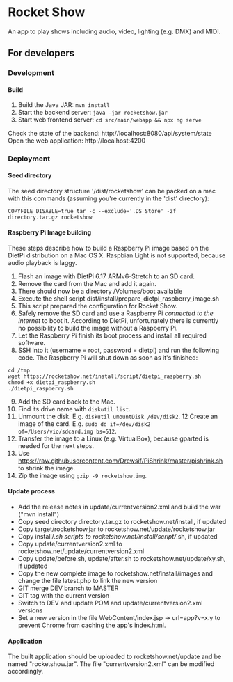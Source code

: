# Rocket Show
An app to play shows including audio, video, lighting (e.g. DMX) and MIDI.

## For developers
### Development
#### Build
1. Build the Java JAR: `mvn install`
2. Start the backend server: `java -jar rocketshow.jar`
3. Start web frontend server: `cd src/main/webapp && npx ng serve`

Check the state of the backend: http://localhost:8080/api/system/state \
Open the web application: http://localhost:4200

### Deployment
#### Seed directory
The seed directory structure '/dist/rocketshow' can be packed on a mac with this commands (assuming you're currently in the 'dist' directory):
```shell
COPYFILE_DISABLE=true tar -c --exclude='.DS_Store' -zf directory.tar.gz rocketshow
```

#### Raspberry Pi Image building
These steps describe how to build a Raspberry Pi image based on the DietPi distribution on a Mac OS X. Raspbian Light is not supported, because audio playback is laggy.

1. Flash an image with DietPi 6.17 ARMv6-Stretch to an SD card.
2. Remove the card from the Mac and add it again.
3. There should now be a directory /Volumes/boot available
4. Execute the shell script dist/install/prepare_dietpi_raspberry_image.sh
5. This script prepared the configuration for Rocket Show.
6. Safely remove the SD card and use a Raspberry Pi *connected to the internet* to boot it. According to DietPi, unfortunately there is currently no possibility to build the image without a Raspberry Pi.
7. Let the Raspberry Pi finish its boot process and install all required software.
8. SSH into it (username = root, password = dietpi) and run the following code. The Raspberry Pi will shut down as soon as it's finished:
```
cd /tmp
wget https://rocketshow.net/install/script/dietpi_raspberry.sh
chmod +x dietpi_raspberry.sh
./dietpi_raspberry.sh
```
9. Add the SD card back to the Mac.
10. Find its drive name with ```diskutil list```.
11. Unmount the disk. E.g. ```diskutil umountDisk /dev/disk2```.
12 Create an image of the card. E.g. ```sudo dd if=/dev/disk2 of=/Users/vio/sdcard.img bs=512```.
13. Transfer the image to a Linux (e.g. VirtualBox), because gparted is needed for the next steps.
14. Use https://raw.githubusercontent.com/Drewsif/PiShrink/master/pishrink.sh to shrink the image.
15. Zip the image using ```gzip -9 rocketshow.img```.

#### Update process
- Add the release notes in update/currentversion2.xml and build the war ("mvn install")
- Copy seed directory directory.tar.gz to rocketshow.net/install, if updated
- Copy target/rocketshow.jar to rocketshow.net/update/rocketshow.jar
- Copy install/*.sh scripts to rocketshow.net/install/script/*.sh, if updated
- Copy update/currentversion2.xml to rocketshow.net/update/currentversion2.xml
- Copy update/before.sh, update/after.sh to rocketshow.net/update/xy.sh, if updated
- Copy the new complete image to rocketshow.net/install/images and change the file latest.php to link the new version
- GIT merge DEV branch to MASTER
- GIT tag with the current version
- Switch to DEV and update POM and update/currentversion2.xml versions
- Set a new version in the file WebContent/index.jsp -> url=app?v=x.y to prevent Chrome from caching the app's index.html.

#### Application
The built application should be uploaded to rocketshow.net/update and be named "rocketshow.jar". The file "currentversion2.xml" can be modified accordingly.